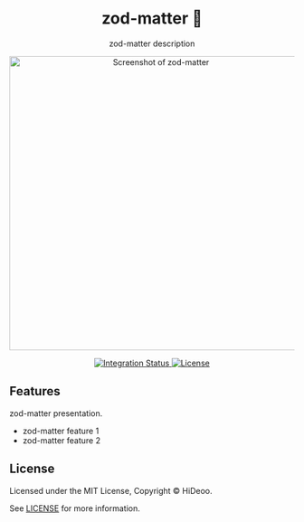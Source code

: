 <div align="center">
  <h1>zod-matter 🚧</h1>
  <p>zod-matter description</p>
  <p>
    <a href="https://dummyimage.com/520x350/121212/cdc8be.png&text=screenshot" title="Screenshot of zod-matter">
      <img alt="Screenshot of zod-matter" src="https://dummyimage.com/520x350/121212/cdc8be.png&text=screenshot" width="520" />
    </a>
  </p>
</div>

<div align="center">
  <a href="https://github.com/HiDeoo/zod-matter/actions/workflows/integration.yml">
    <img alt="Integration Status" src="https://github.com/HiDeoo/zod-matter/actions/workflows/integration.yml/badge.svg" />
  </a>
  <a href="https://github.com/HiDeoo/zod-matter/blob/main/LICENSE">
    <img alt="License" src="https://badgen.net/github/license/HiDeoo/zod-matter" />
  </a>
  <br />
</div>

## Features

zod-matter presentation.

- zod-matter feature 1
- zod-matter feature 2

## License

Licensed under the MIT License, Copyright © HiDeoo.

See [LICENSE](https://github.com/HiDeoo/zod-matter/blob/main/LICENSE) for more information.
